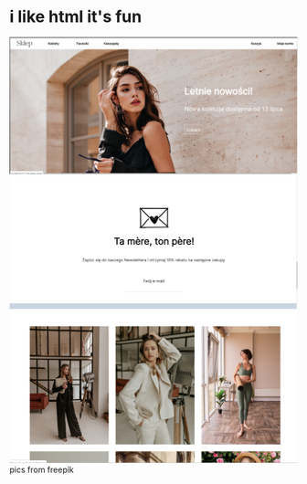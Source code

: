 # i like html it's fun

![alt](page_screenshots/screenshot1.png)
![alt](page_screenshots/screenshot2.png)
![alt](page_screenshots/screenshot3.png)
pics from freepik

